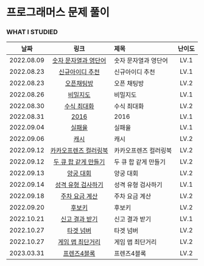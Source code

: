 # 프로그래머스 문제 풀이

### WHAT I STUDIED

|    날짜    |                                                        링크                                                         | 제목                  | 난이도 |
| :--------: | :-----------------------------------------------------------------------------------------------------------------: | :-------------------- | :----: |
| 2022.08.09 | <a href="https://school.programmers.co.kr/learn/courses/30/lessons/81301" target="_blank">숫자 문자열과 영단어</a>  | 숫자 문자열과 영단어  |  LV.1  |
| 2022.08.23 |    <a href="https://school.programmers.co.kr/learn/courses/30/lessons/72410" target="_blank">신규아이디 추천</a>    | 신규아이디 추천       |  LV.1  |
| 2022.08.23 |      <a href="https://school.programmers.co.kr/learn/courses/30/lessons/42888" target="_blank">오픈채팅방</a>       | 오픈 채팅방           |  LV.2  |
| 2022.08.26 |       <a href="https://school.programmers.co.kr/learn/courses/30/lessons/17681" target="_blank">비밀지도</a>        | 비밀지도              |  LV.1  |
| 2022.08.30 |      <a href="https://school.programmers.co.kr/learn/courses/30/lessons/67257" target="_blank">수식 최대화</a>      | 수식 최대화           |  LV.2  |
| 2022.08.31 |         <a href="https://school.programmers.co.kr/learn/courses/30/lessons/12901" target="_blank">2016</a>          | 2016                  |  LV.1  |
| 2022.09.04 |        <a href="https://school.programmers.co.kr/learn/courses/30/lessons/42889" target="_blank">실패율</a>         | 실패율                |  LV.1  |
| 2022.09.06 |         <a href="https://school.programmers.co.kr/learn/courses/30/lessons/17680" target="_blank">캐시</a>          | 캐시                  |  LV.2  |
| 2022.09.12 | <a href="https://school.programmers.co.kr/learn/courses/30/lessons/1829" target="_blank">카카오프렌즈 컬러링북</a>  | 카카오프렌즈 컬러링북 |  LV.2  |
| 2022.09.12 | <a href="https://school.programmers.co.kr/learn/courses/30/lessons/118667" target="_blank">두 큐 합 같게 만들기</a> | 두 큐 합 같게 만들기  |  LV.2  |
| 2022.09.13 |       <a href="https://school.programmers.co.kr/learn/courses/30/lessons/92342" target="_blank">양궁 대회</a>       | 양궁 대회             |  LV.2  |
| 2022.09.14 |  <a href="https://school.programmers.co.kr/learn/courses/30/lessons/118666" target="_blank">성격 유형 검사하기</a>  | 성격 유형 검사하기    |  LV.1  |
| 2022.09.18 |    <a href="https://school.programmers.co.kr/learn/courses/30/lessons/92341" target="_blank">주차 요금 계산</a>     | 주차 요금 계산        |  LV.2  |
| 2022.09.20 |        <a href="https://school.programmers.co.kr/learn/courses/30/lessons/42890" target="_blank">후보키</a>         | 후보키                |  LV.2  |
| 2022.10.21 |    <a href="https://school.programmers.co.kr/learn/courses/30/lessons/92334" target="_blank">신고 결과 받기</a>     | 신고 결과 받기        |  LV.1  |
| 2022.10.27 |       <a href="https://school.programmers.co.kr/learn/courses/30/lessons/43165" target="_blank">타겟 넘버</a>       | 타겟 넘버             |  LV.2  |
| 2022.10.27 |    <a href="https://school.programmers.co.kr/learn/courses/30/lessons/1844" target="_blank">게임 맵 최단거리</a>    | 게임 맵 최단거리      |  LV.2  |
| 2023.03.31 |      <a href="https://school.programmers.co.kr/learn/courses/30/lessons/17679" target="_blank">프렌즈4블록<a>       | 프렌즈4블록           |  LV.2  |

